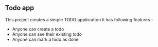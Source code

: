## Todo app

This project creates a simple TODO appkication
It has following features -

- Anyone can create a todo
- Anyone can see their existing todo
- Anyone can mark a todo as done